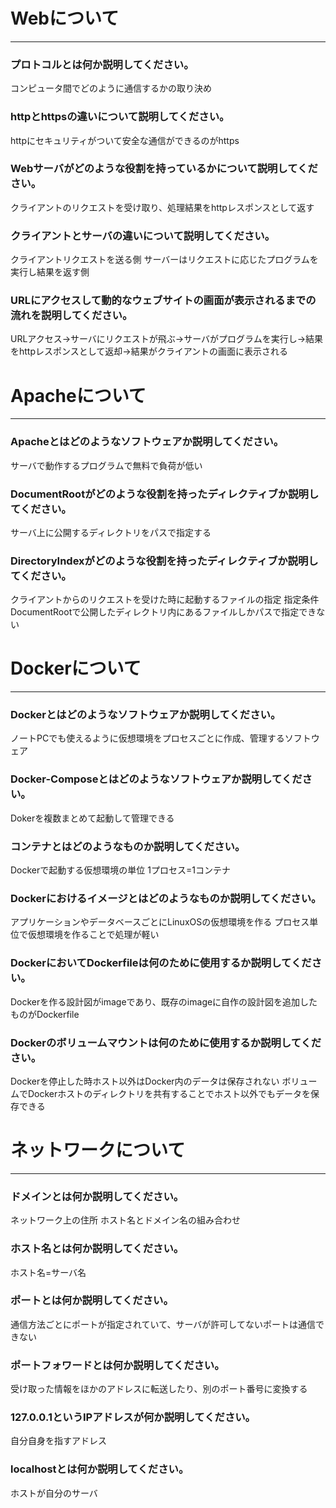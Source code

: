 # Webについて
---
### プロトコルとは何か説明してください。
コンピュータ間でどのように通信するかの取り決め

### httpとhttpsの違いについて説明してください。
httpにセキュリティがついて安全な通信ができるのがhttps


### Webサーバがどのような役割を持っているかについて説明してください。
クライアントのリクエストを受け取り、処理結果をhttpレスポンスとして返す


### クライアントとサーバの違いについて説明してください。
クライアントリクエストを送る側
サーバーはリクエストに応じたプログラムを実行し結果を返す側


### URLにアクセスして動的なウェブサイトの画面が表示されるまでの流れを説明してください。
URLアクセス→サーバにリクエストが飛ぶ→サーバがプログラムを実行し→結果をhttpレスポンスとして返却→結果がクライアントの画面に表示される



# Apacheについて
---
### Apacheとはどのようなソフトウェアか説明してください。
サーバで動作するプログラムで無料で負荷が低い


### DocumentRootがどのような役割を持ったディレクティブか説明してください。
サーバ上に公開するディレクトリをパスで指定する


### DirectoryIndexがどのような役割を持ったディレクティブか説明してください。
クライアントからのリクエストを受けた時に起動するファイルの指定
指定条件DocumentRootで公開したディレクトリ内にあるファイルしかパスで指定できない




# Dockerについて
---
### Dockerとはどのようなソフトウェアか説明してください。
ノートPCでも使えるように仮想環境をプロセスごとに作成、管理するソフトウェア


### Docker-Composeとはどのようなソフトウェアか説明してください。
Dokerを複数まとめて起動して管理できる


### コンテナとはどのようなものか説明してください。
Dockerで起動する仮想環境の単位
1プロセス=1コンテナ


### Dockerにおけるイメージとはどのようなものか説明してください。
アプリケーションやデータベースごとにLinuxOSの仮想環境を作る
プロセス単位で仮想環境を作ることで処理が軽い

### DockerにおいてDockerfileは何のために使用するか説明してください。
Dockerを作る設計図がimageであり、既存のimageに自作の設計図を追加したものがDockerfile


### Dockerのボリュームマウントは何のために使用するか説明してください。
Dockerを停止した時ホスト以外はDocker内のデータは保存されない
ボリュームでDockerホストのディレクトリを共有することでホスト以外でもデータを保存できる


# ネットワークについて
---
### ドメインとは何か説明してください。
ネットワーク上の住所
ホスト名とドメイン名の組み合わせ

### ホスト名とは何か説明してください。
ホスト名=サーバ名


### ポートとは何か説明してください。
通信方法ごとにポートが指定されていて、サーバが許可してないポートは通信できない


### ポートフォワードとは何か説明してください。
受け取った情報をほかのアドレスに転送したり、別のポート番号に変換する


### 127.0.0.1というIPアドレスが何か説明してください。
自分自身を指すアドレス


### localhostとは何か説明してください。
ホストが自分のサーバ



